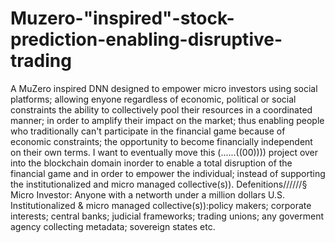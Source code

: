 # Muzero-"inspired"-stock-prediction-enabling-disruptive-trading
A MuZero inspired DNN designed to empower micro investors using social platforms; allowing enyone regardless of economic, political or social constraints the ability to collectively pool their resources in a coordinated manner; in order to amplify their impact on the market; thus enabling people who traditionally can't participate in the financial game because of economic constraints; the opportunity to become financially independent on their own terms.
I want to eventually move this (......((00)))) project over into the blockchain domain inorder to enable a total disruption of the financial game and in order to empower the individual; instead of supporting the institutionalized and micro managed collective(s)).
Defenitions//////§ 
Micro Investor: Anyone with a networth under a million dollars U.S.
Institutionalized & micro managed collective(s)):policy makers; corporate interests; central banks; judicial frameworks; trading unions; any goverment agency collecting metadata; sovereign states etc. 
